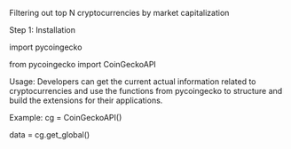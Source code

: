 Filtering out top N cryptocurrencies by market capitalization 

Step 1: Installation

import pycoingecko

from pycoingecko import CoinGeckoAPI

Usage: Developers can get the current actual information related to cryptocurrencies and use the functions from pycoingecko to structure and build the extensions for their applications.

Example: 
cg = CoinGeckoAPI()

data = cg.get_global()
